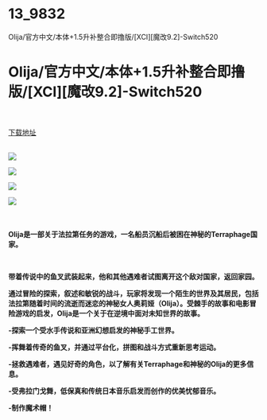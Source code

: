 # 13_9832
Olija/官方中文/本体+1.5升补整合即撸版/[XCI][魔改9.2]-Switch520
# Olija/官方中文/本体+1.5升补整合即撸版/[XCI][魔改9.2]-Switch520
 <br/></br>
[下载地址](https://www.switch520.cc/article/9832 "下载地址")
<br/></br>

<p><strong><img src="https://www.switch520.cc/muke_img/upload_art_editor_20210222-1_30a607ecc168a42a307da7a84fb4fb02.jpg"></strong></p>
<p><strong><img src="https://www.switch520.cc/muke_img/upload_art_editor_20210222-1_40c2d1947a0aed8c49ecf4c982cde4bf.jpg"></strong></p>
<p><strong><img src="https://www.switch520.cc/muke_img/upload_art_editor_20210222-1_d05f6ccf8ab5c51946167f11efe01aa9.jpg"></strong></p>
<p><strong><img src="https://www.switch520.cc/muke_img/upload_art_editor_20210222-1_792c82b7d46a5b05e2d9c7aecba40d8f.jpg">&nbsp;</strong></p>
<p><strong>&nbsp;</strong></p>
<p><strong>Olija是一部关于法拉第任务的游戏，一名船员沉船后被困在神秘的Terraphage国家。</strong></p>
<p>&nbsp;</p>
<div class="bullet-list drawer">
<p><strong>带着传说中的鱼叉武装起来，他和其他遇难者试图离开这个敌对国家，返回家园。</strong></p>
<p><strong>通过冒险的探索，叙述和敏锐的战斗，玩家将发现一个陌生的世界及其居民，包括法拉第随着时间的流逝而迷恋的神秘女人奥莉娅（Olija）。受棘手的故事和电影冒险游戏的启发，Olija是一个关于在逆境中面对未知世界的故事。</strong></p>
<p><strong>-探索一个受水手传说和亚洲幻想启发的神秘手工世界。</strong></p>
<p><strong>-挥舞着传奇的鱼叉，并通过平台化，拼图和战斗方式重新思考运动。</strong></p>
<p><strong>-拯救遇难者，遇见好奇的角色，以了解有关Terraphage和神秘的Olija的更多信息。</strong></p>
<p><strong>-受弗拉门戈舞，低保真和传统日本音乐启发而创作的优美忧郁音乐。</strong></p>
<p><strong>-制作魔术帽！</strong></p>
<p>&nbsp;</p>
</div>
